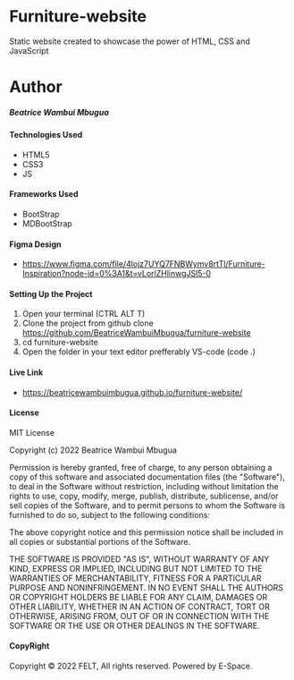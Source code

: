# Furniture-website
Static website created to showcase the power of HTML, CSS and JavaScript

# Author

##### Beatrice Wambui Mbugua

#### Technologies Used

* HTML5
* CSS3 
* JS

#### Frameworks Used

* BootStrap
* MDBootStrap 

#### Figma Design

* https://www.figma.com/file/4lojz7UYQ7FNBWymv8rtTl/Furniture-Inspiration?node-id=0%3A1&t=vLorlZHlinwgJSl5-0

#### Setting Up the Project

1. Open your terminal (CTRL ALT T)
2. Clone the project from github clone https://github.com/BeatriceWambuiMbugua/furniture-website
3. cd furniture-website
4. Open the folder in your text editor prefferably VS-code (code .)

#### Live Link

* https://beatricewambuimbugua.github.io/furniture-website/

#### License 

MIT License

Copyright (c) 2022 Beatrice Wambui Mbugua

Permission is hereby granted, free of charge, to any person obtaining a copy
of this software and associated documentation files (the "Software"), to deal
in the Software without restriction, including without limitation the rights
to use, copy, modify, merge, publish, distribute, sublicense, and/or sell
copies of the Software, and to permit persons to whom the Software is
furnished to do so, subject to the following conditions:

The above copyright notice and this permission notice shall be included in all
copies or substantial portions of the Software.

THE SOFTWARE IS PROVIDED "AS IS", WITHOUT WARRANTY OF ANY KIND, EXPRESS OR
IMPLIED, INCLUDING BUT NOT LIMITED TO THE WARRANTIES OF MERCHANTABILITY,
FITNESS FOR A PARTICULAR PURPOSE AND NONINFRINGEMENT. IN NO EVENT SHALL THE
AUTHORS OR COPYRIGHT HOLDERS BE LIABLE FOR ANY CLAIM, DAMAGES OR OTHER
LIABILITY, WHETHER IN AN ACTION OF CONTRACT, TORT OR OTHERWISE, ARISING FROM,
OUT OF OR IN CONNECTION WITH THE SOFTWARE OR THE USE OR OTHER DEALINGS IN THE
SOFTWARE.

#### CopyRight

Copyright © 2022 FELT, All rights reserved. Powered by E-Space.
